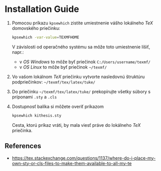 # Installation Guide

1. Pomocou príkazu `kpsewhich` zistite umiestnenie vášho lokálneho _TeX_ domovského priečinku:

    ```bash
    kpsewhich -var-value=TEXMFHOME
    ```

    V závislosti od operačného systému sa môže toto umiestnenie líšiť, napr.:
    * v _OS Windows_ to môže byť priečinok `C:/Users/username/texmf/`
    * v _OS Linux_ to môže byť priečinok `~/texmf/`

2. Vo vašom lokálnom _TeX_ priečinku vytvorte nasledovnú štruktúru podpriečinkov:
    `~/texmf/tex/latex/tuke/`

3. Do priečinku `~/texmf/tex/latex/tuke/` prekopírujte všetky súbory s príponami `.sty` a `.cls`

4. Dostupnosť balíka si môžete overiť príkazom
    ```bash
    kpsewhich kithesis.sty
    ```

    Cesta, ktorú príkaz vráti, by mala viesť práve do lokálneho _TeX_ priečinka.


## References
* https://tex.stackexchange.com/questions/1137/where-do-i-place-my-own-sty-or-cls-files-to-make-them-available-to-all-my-te
